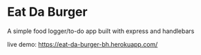 # Eat Da Burger

A simple food logger/to-do app built with express and handlebars

live demo: https://eat-da-burger-bh.herokuapp.com/
